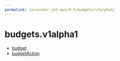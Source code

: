 ```yaml
---
permalink: /provider-jet-aws/0.5/budgets/v1alpha1/
---
```


# budgets.v1alpha1



* [budget](budget.md)
* [budgetAction](budgetAction.md)